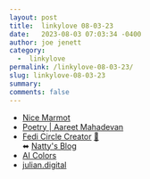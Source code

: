 ```yaml
---
layout: post
title:  linkylove 08-03-23
date:   2023-08-03 07:03:34 -0400
author: joe jenett
category:
  -  linkylove
permalink: /linkylove-08-03-23/
slug: linkylove-08-03-23
summary: 
comments: false
---
```

<ul class="linkylove">
	<li><a title="Dave Rogers" href="https://nice-marmot.net/">Nice Marmot</a></li>
	<li><a title="Aareet Mahadevan" href="https://www.aareet.com/poetry/">Poetry | Aareet Mahadevan</a></li>
	<li><a title="Fedi Circle Creator" href="https://data.natty.sh/fedi-circles/">Fedi Circle Creator</a> <a href="https://pinboard.in/u:kc5tja">📌</a><br>⬌ <a title="Natalia" href="https://blog.natty.sh/">Natty's Blog</a></li>
	<li><a title="AI Color Palette Generator" href="https://tintmint.net/">AI Colors</a></li>
	<li><a title="Julian Lehr" href="https://julian.digital/">julian.digital</a></li>
</ul>

<a href="https://brid.gy/publish/mastodon"></a>